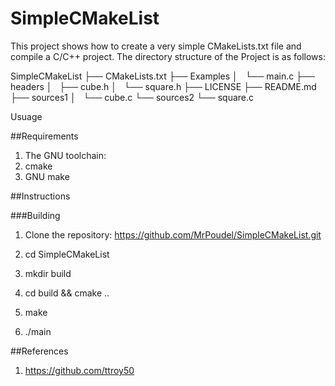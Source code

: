 # SimpleCMakeList
This project shows how to create a very simple CMakeLists.txt file and compile a C/C++ project.
The directory structure of the Project is as follows:

SimpleCMakeList
├── CMakeLists.txt
├── Examples
│   └── main.c
├── headers
│   ├── cube.h
│   └── square.h
├── LICENSE
├── README.md
├── sources1
│   └── cube.c
└── sources2
    └── square.c


Usuage

##Requirements

1. The GNU toolchain: 
2. cmake
3. GNU make

##Instructions

###Building

1. Clone the repository: https://github.com/MrPoudel/SimpleCMakeList.git 

2. cd SimpleCMakeList

3. mkdir build

4. cd build && cmake ..

5. make

6. ./main

##References
1. https://github.com/ttroy50
